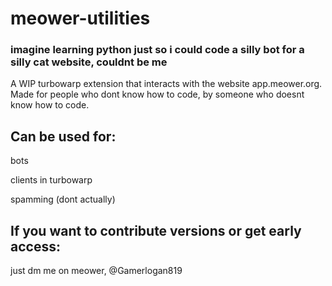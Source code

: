 # meower-utilities
### imagine learning python just so i could code a silly bot for a silly cat website, couldnt be me
A WIP turbowarp extension that interacts with the website app.meower.org. Made for people who dont know how to code, by someone who doesnt know how to code.

Can be used for:
-
bots

clients in turbowarp

spamming (dont actually)

If you want to contribute versions or get early access:
-
just dm me on meower, @Gamerlogan819
